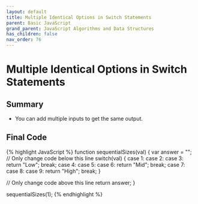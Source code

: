 ```yaml
---
layout: default
title: Multiple Identical Options in Switch Statements
parent: Basic JavaScript
grand_parent: JavaScript Algorithms and Data Structures
has_children: false
nav_order: 76
---
```

# Multiple Identical Options in Switch Statements
## Summary
- You can add multiple inputs to get the same output.

## Final Code

{% highlight JavaScript %}
function sequentialSizes(val) {
  var answer = "";
  // Only change code below this line
  switch(val) {
    case 1:
    case 2:
    case 3:
      return "Low";
      break;
    case 4:
    case 5:
    case 6:
      return "Mid";
      break;
    case 7:
    case 8:
    case 9:
      return "High";
      break;
  }


  // Only change code above this line
  return answer;
}

sequentialSizes(1);
{% endhighlight %}